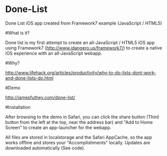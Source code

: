 Done-List
=========

Done List iOS app created from Framework7 example (JavaScript / HTML5)

#What is it?

Done list is my first attempt to create an all-JavaScript / HTML5 iOS app using Framework7 (http://www.idangero.us/framework7/) to create a native iOS experience with an all-JavaScript webapp.

#Why?

http://www.lifehack.org/articles/productivity/why-to-do-lists-dont-work-and-done-lists-do.html

#Demo

http://jamesfuthey.com/done-list/

#Installation

After browsing to the demo in Safari, you can click the share button (Third button from the left at the top, near the address bar) and "Add to Home Screen" to create an app-launcher for the webapp.

All files are stored in localstorage and the Safari AppCache, so the app works offline and stores your "Accomplishments" locally. Updates are downloaded automatically (See code).
